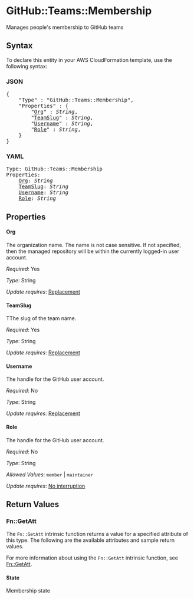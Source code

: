 # GitHub::Teams::Membership

Manages people's membership to GitHub teams

## Syntax

To declare this entity in your AWS CloudFormation template, use the following syntax:

### JSON

<pre>
{
    "Type" : "GitHub::Teams::Membership",
    "Properties" : {
        "<a href="#org" title="Org">Org</a>" : <i>String</i>,
        "<a href="#teamslug" title="TeamSlug">TeamSlug</a>" : <i>String</i>,
        "<a href="#username" title="Username">Username</a>" : <i>String</i>,
        "<a href="#role" title="Role">Role</a>" : <i>String</i>,
    }
}
</pre>

### YAML

<pre>
Type: GitHub::Teams::Membership
Properties:
    <a href="#org" title="Org">Org</a>: <i>String</i>
    <a href="#teamslug" title="TeamSlug">TeamSlug</a>: <i>String</i>
    <a href="#username" title="Username">Username</a>: <i>String</i>
    <a href="#role" title="Role">Role</a>: <i>String</i>
</pre>

## Properties

#### Org

The organization name. The name is not case sensitive. If not specified, then the managed repository will be within the currently logged-in user account.

_Required_: Yes

_Type_: String

_Update requires_: [Replacement](https://docs.aws.amazon.com/AWSCloudFormation/latest/UserGuide/using-cfn-updating-stacks-update-behaviors.html#update-replacement)

#### TeamSlug

TThe slug of the team name.

_Required_: Yes

_Type_: String

_Update requires_: [Replacement](https://docs.aws.amazon.com/AWSCloudFormation/latest/UserGuide/using-cfn-updating-stacks-update-behaviors.html#update-replacement)

#### Username

The handle for the GitHub user account.

_Required_: No

_Type_: String

_Update requires_: [Replacement](https://docs.aws.amazon.com/AWSCloudFormation/latest/UserGuide/using-cfn-updating-stacks-update-behaviors.html#update-replacement)

#### Role

The handle for the GitHub user account.

_Required_: No

_Type_: String

_Allowed Values_: <code>member</code> | <code>maintainer</code>

_Update requires_: [No interruption](https://docs.aws.amazon.com/AWSCloudFormation/latest/UserGuide/using-cfn-updating-stacks-update-behaviors.html#update-no-interrupt)

## Return Values

### Fn::GetAtt

The `Fn::GetAtt` intrinsic function returns a value for a specified attribute of this type. The following are the available attributes and sample return values.

For more information about using the `Fn::GetAtt` intrinsic function, see [Fn::GetAtt](https://docs.aws.amazon.com/AWSCloudFormation/latest/UserGuide/intrinsic-function-reference-getatt.html).

#### State

Membership state

